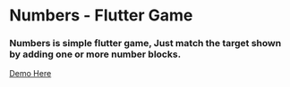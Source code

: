 # Numbers - Flutter Game

### Numbers is simple flutter game, Just match the target shown by adding one or more number blocks.

<a href="https://youtu.be/vlFNJ0v2sPo" target="_blank"> Demo Here </a>
